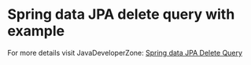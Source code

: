 # Spring data JPA delete query with example

For more details visit JavaDeveloperZone: [Spring data JPA Delete Query](https://javadeveloperzone.com/spring-boot/spring-data-jpa-delete-query/)
